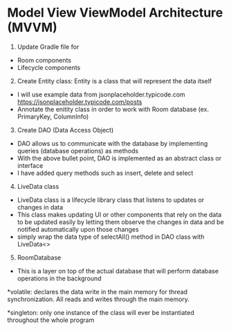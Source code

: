 # Model View ViewModel Architecture (MVVM)

1. Update Gradle file for 
- Room components
- Lifecycle components

2. Create Entity class: Entity is a class that will represent the data itself
- I will use example data from jsonplaceholder.typicode.com https://jsonplaceholder.typicode.com/posts
- Annotate the enitity class in order to work with Room database (ex. PrimaryKey, ColumnInfo)

3. Create DAO (Data Access Object)
- DAO allows us to communicate with the database by implementing queries (database operations) as methods
- With the above bullet point, DAO is implemented as an abstract class or interface
- I have added query methods such as insert, delete and select

4. LiveData class 
- LiveData class is a lifecycle library class that listens to updates or changes in data
- This class makes updating UI or other components that rely on the data to be updated easily by letting them observe the changes in data and be notified automatically upon those changes
- simply wrap the data type of selectAll() method in DAO class with LiveData<>

5. RoomDatabase
- This is a layer on top of the actual database that will perform database operations in the background

*volatile: declares the data write in the main memory for thread synchronization. All reads and writes through the main memory.

*singleton: only one instance of the class will ever be instantiated throughout the whole program
